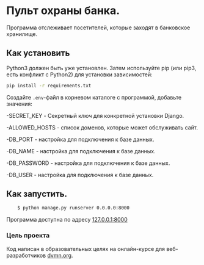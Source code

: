 # Пульт охраны банка.
Программа отслеживает посетителей, которые заходят в банковское хранилище. 

## Как установить

Python3 должен быть уже установлен. Затем используйте pip (или pip3, есть конфликт с Python2) для установки зависимостей:

```bash
pip install -r requirements.txt
```
Создайте `.env`-файл в корневом каталоге с программой, добавьте значения:  

-SECRET_KEY - Секретный ключ для конкретной установки Django.

-ALLOWED_HOSTS - список доменов, которые может обслуживать сайт.

-DB_PORT - настройка для подключения к базе данных.

-DB_NAME - настройка для подключения к базе данных.

-DB_PASSWORD - настройка для подключения к базе данных.

-DB_USER - настройка для подключения к базе данных.


## Как запустить.

  ```bash
      $ python manage.py runserver 0.0.0.0:8000
  ```
Программа доступна по адресу  [127.0.0.1:8000]( 127.0.0.1:8000 ) 
### Цель проекта

Код написан в образовательных целях на онлайн-курсе для веб-разработчиков [dvmn.org](https://dvmn.org/).